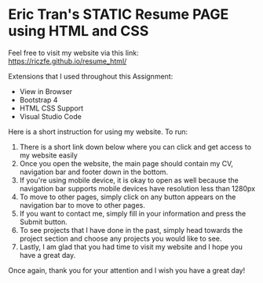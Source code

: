 # Eric Tran's STATIC Resume PAGE using HTML and CSS

Feel free to visit my website via this link: https://riczfe.github.io/resume_html/

Extensions that I used throughout this Assignment:

- View in Browser
- Bootstrap 4
- HTML CSS Support
- Visual Studio Code


Here is a short instruction for using my website. To run:
1. There is a short link down below where you can click and get access to my website easily
2. Once you open the website, the main page should contain my CV, navigation bar and footer down in the bottom.
3. If you're using mobile device, it is okay to open as well because the navigation bar supports mobile devices have resolution less than 1280px
4. To move to other pages, simply click on any button appears on the navigation bar to move to other pages.
5. If you want to contact me, simply fill in your information and press the Submit button.
6. To see projects that I have done in the past, simply head towards the project section and choose any projects you would like to see.
7. Lastly, I am glad that you had time to visit my website and I hope you have a great day.


Once again, thank you for your attention and I wish you have a great day!
